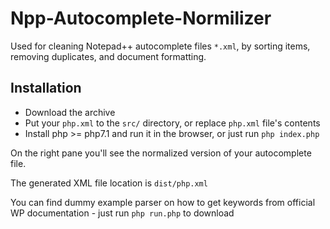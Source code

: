 # Npp-Autocomplete-Normilizer

Used for cleaning Notepad++ autocomplete files `*.xml`, by sorting items, removing duplicates, and document formatting. 

## Installation

- Download the archive
- Put your `php.xml` to the `src/` directory, or replace `php.xml` file's contents
- Install php >= php7.1 and run it in the browser, or just run `php index.php`

On the right pane you'll see the normalized version of your autocomplete file.

The generated XML file location is `dist/php.xml`

You can find dummy example parser on how to get keywords from official WP documentation - just run `php run.php` to download

